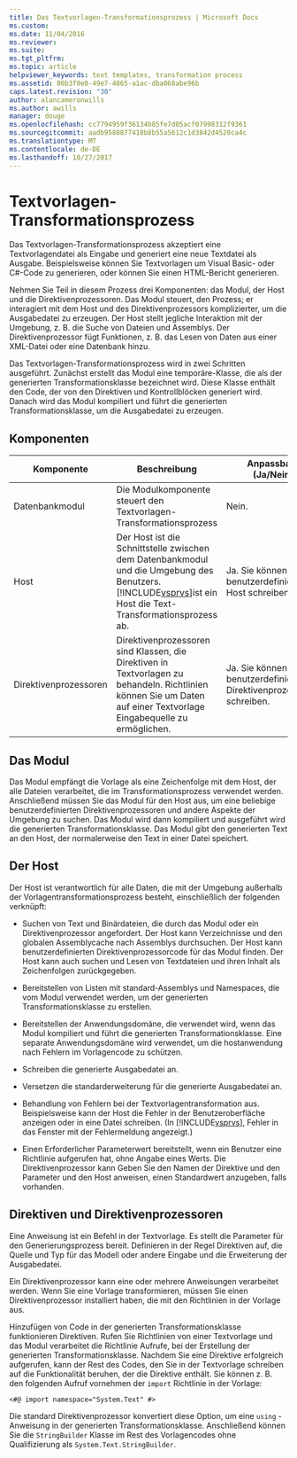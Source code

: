 ```yaml
---
title: Das Textvorlagen-Transformationsprozess | Microsoft Docs
ms.custom: 
ms.date: 11/04/2016
ms.reviewer: 
ms.suite: 
ms.tgt_pltfrm: 
ms.topic: article
helpviewer_keywords: text templates, transformation process
ms.assetid: 80b3f0e0-49e7-4865-a1ac-dba068abe96b
caps.latest.revision: "30"
author: alancameronwills
ms.author: awills
manager: douge
ms.openlocfilehash: cc7794959f36134b85fe7d05acf07998312f9361
ms.sourcegitcommit: aadb9588877418b8b55a5612c1d3842d4520ca4c
ms.translationtype: MT
ms.contentlocale: de-DE
ms.lasthandoff: 10/27/2017
---
```

# <a name="the-text-template-transformation-process"></a>Textvorlagen-Transformationsprozess
Das Textvorlagen-Transformationsprozess akzeptiert eine Textvorlagendatei als Eingabe und generiert eine neue Textdatei als Ausgabe. Beispielsweise können Sie Textvorlagen um Visual Basic- oder C#-Code zu generieren, oder können Sie einen HTML-Bericht generieren.  
  
 Nehmen Sie Teil in diesem Prozess drei Komponenten: das Modul, der Host und die Direktivenprozessoren. Das Modul steuert, den Prozess; er interagiert mit dem Host und des Direktivenprozessors komplizierter, um die Ausgabedatei zu erzeugen. Der Host stellt jegliche Interaktion mit der Umgebung, z. B. die Suche von Dateien und Assemblys. Der Direktivenprozessor fügt Funktionen, z. B. das Lesen von Daten aus einer XML-Datei oder eine Datenbank hinzu.  
  
 Das Textvorlagen-Transformationsprozess wird in zwei Schritten ausgeführt. Zunächst erstellt das Modul eine temporäre-Klasse, die als der generierten Transformationsklasse bezeichnet wird. Diese Klasse enthält den Code, der von den Direktiven und Kontrollblöcken generiert wird. Danach wird das Modul kompiliert und führt die generierten Transformationsklasse, um die Ausgabedatei zu erzeugen.  
  
## <a name="components"></a>Komponenten  
  
|Komponente|Beschreibung|Anpassbare (Ja/Nein)|  
|---------------|-----------------|------------------------------|  
|Datenbankmodul|Die Modulkomponente steuert den Textvorlagen-Transformationsprozess|Nein.|  
|Host|Der Host ist die Schnittstelle zwischen dem Datenbankmodul und die Umgebung des Benutzers. [!INCLUDE[vsprvs](../code-quality/includes/vsprvs_md.md)]ist ein Host die Text-Transformationsprozess ab.|Ja. Sie können einen benutzerdefinierten Host schreiben.|  
|Direktivenprozessoren|Direktivenprozessoren sind Klassen, die Direktiven in Textvorlagen zu behandeln. Richtlinien können Sie um Daten auf einer Textvorlage Eingabequelle zu ermöglichen.|Ja. Sie können benutzerdefinierte Direktivenprozessoren schreiben.|  
  
## <a name="the-engine"></a>Das Modul  
 Das Modul empfängt die Vorlage als eine Zeichenfolge mit dem Host, der alle Dateien verarbeitet, die im Transformationsprozess verwendet werden. Anschließend müssen Sie das Modul für den Host aus, um eine beliebige benutzerdefinierten Direktivenprozessoren und andere Aspekte der Umgebung zu suchen. Das Modul wird dann kompiliert und ausgeführt wird die generierten Transformationsklasse. Das Modul gibt den generierten Text an den Host, der normalerweise den Text in einer Datei speichert.  
  
## <a name="the-host"></a>Der Host  
 Der Host ist verantwortlich für alle Daten, die mit der Umgebung außerhalb der Vorlagentransformationsprozess besteht, einschließlich der folgenden verknüpft:  
  
-   Suchen von Text und Binärdateien, die durch das Modul oder ein Direktivenprozessor angefordert. Der Host kann Verzeichnisse und den globalen Assemblycache nach Assemblys durchsuchen. Der Host kann benutzerdefinierten Direktivenprozessorcode für das Modul finden. Der Host kann auch suchen und Lesen von Textdateien und ihren Inhalt als Zeichenfolgen zurückgegeben.  
  
-   Bereitstellen von Listen mit standard-Assemblys und Namespaces, die vom Modul verwendet werden, um der generierten Transformationsklasse zu erstellen.  
  
-   Bereitstellen der Anwendungsdomäne, die verwendet wird, wenn das Modul kompiliert und führt die generierten Transformationsklasse. Eine separate Anwendungsdomäne wird verwendet, um die hostanwendung nach Fehlern im Vorlagencode zu schützen.  
  
-   Schreiben die generierte Ausgabedatei an.  
  
-   Versetzen die standarderweiterung für die generierte Ausgabedatei an.  
  
-   Behandlung von Fehlern bei der Textvorlagentransformation aus. Beispielsweise kann der Host die Fehler in der Benutzeroberfläche anzeigen oder in eine Datei schreiben. (In [!INCLUDE[vsprvs](../code-quality/includes/vsprvs_md.md)], Fehler in das Fenster mit der Fehlermeldung angezeigt.)  
  
-   Einen Erforderlicher Parameterwert bereitstellt, wenn ein Benutzer eine Richtlinie aufgerufen hat, ohne Angabe eines Werts. Die Direktivenprozessor kann Geben Sie den Namen der Direktive und den Parameter und den Host anweisen, einen Standardwert anzugeben, falls vorhanden.  
  
## <a name="directives-and-directive-processors"></a>Direktiven und Direktivenprozessoren  
 Eine Anweisung ist ein Befehl in der Textvorlage. Es stellt die Parameter für den Generierungsprozess bereit. Definieren in der Regel Direktiven auf, die Quelle und Typ für das Modell oder andere Eingabe und die Erweiterung der Ausgabedatei.  
  
 Ein Direktivenprozessor kann eine oder mehrere Anweisungen verarbeitet werden. Wenn Sie eine Vorlage transformieren, müssen Sie einen Direktivenprozessor installiert haben, die mit den Richtlinien in der Vorlage aus.  
  
 Hinzufügen von Code in der generierten Transformationsklasse funktionieren Direktiven. Rufen Sie Richtlinien von einer Textvorlage und das Modul verarbeitet die Richtlinie Aufrufe, bei der Erstellung der generierten Transformationsklasse. Nachdem Sie eine Direktive erfolgreich aufgerufen, kann der Rest des Codes, den Sie in der Textvorlage schreiben auf die Funktionalität beruhen, der die Direktive enthält. Sie können z. B. den folgenden Aufruf vornehmen der `import` Richtlinie in der Vorlage:  
  
 `<#@ import namespace="System.Text" #>`  
  
 Die standard Direktivenprozessor konvertiert diese Option, um eine `using` -Anweisung in der generierten Transformationsklasse. Anschließend können Sie die `StringBuilder` Klasse im Rest des Vorlagencodes ohne Qualifizierung als `System.Text.StringBuilder`.